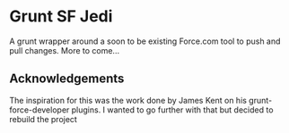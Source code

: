 # Grunt SF Jedi

A grunt wrapper around a soon to be existing Force.com tool to push and pull
changes. More to come...

## Acknowledgements

The inspiration for this was the work done by James Kent on his
grunt-force-developer plugins. I wanted to go further with that but decided to
rebuild the project
